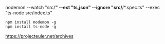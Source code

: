 nodemon --watch "src/**" --ext "ts,json" --ignore "src/**/*.spec.ts" --exec "ts-node src/index.ts"


```
npm install nodemon -g
npm install ts-node -g
```

https://projecteuler.net/archives